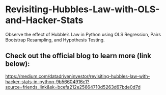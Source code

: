 # Revisiting-Hubbles-Law-with-OLS-and-Hacker-Stats
Observe the effect of Hubble’s Law in Python using OLS Regression, Pairs Bootstrap Resampling, and Hypothesis Testing.

## Check out the official blog to learn more (link below):
https://medium.com/datadriveninvestor/revisiting-hubbles-law-with-hacker-stats-in-python-9b56604916c1?source=friends_link&sk=bcefa212e25664710d5263d67bde0d7d
